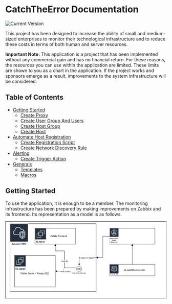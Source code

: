 # CatchTheError Documentation

![Current Version](https://img.shields.io/badge/version-v1.0-blue)

This project has been designed to increase the ability of small and medium-sized enterprises to monitor their technological infrastructure and to reduce these costs in terms of both human and server resources.

__Important Note:__ This application is a project that has been implemented without any commercial gain and has no financial return. For these reasons, the resources you can use within the application are limited. These limits are shown to you as a chart in the application. If the project works and sponsors emerge as a result, improvements to the system infrastructure will be considered.

## Table of Contents
- [Getting Started](#getting-started)
	- [Create Proxy](components/proxy/)
	- [Create User Group And Users](components/users-and-groups/)
	- [Create Host Group](#running-the-app)
	- [Create Host](component/hosts)
- [Automate Host Registration](#contributing)
	- [Create Registration Script](#deployment)
	- [Create Network Discovery Rule](#deployment)
- [Alerting](#deployment)
	- [Create Trigger Action](#deployment)
- [Generals](#generals)
	- [Templates](components/templates)
	- [Macros](components/macros/)

## Getting Started

To use the application, it is enough to be a member. The monitoring infrastructure has been prepared by making improvements on Zabbix and its frontend. Its representation as a model is as follows.

![Infrastructure](images/catchtheerror.png)